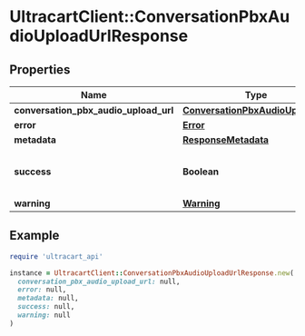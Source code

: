 # UltracartClient::ConversationPbxAudioUploadUrlResponse

## Properties

| Name | Type | Description | Notes |
| ---- | ---- | ----------- | ----- |
| **conversation_pbx_audio_upload_url** | [**ConversationPbxAudioUploadUrl**](ConversationPbxAudioUploadUrl.md) |  | [optional] |
| **error** | [**Error**](Error.md) |  | [optional] |
| **metadata** | [**ResponseMetadata**](ResponseMetadata.md) |  | [optional] |
| **success** | **Boolean** | Indicates if API call was successful | [optional] |
| **warning** | [**Warning**](Warning.md) |  | [optional] |

## Example

```ruby
require 'ultracart_api'

instance = UltracartClient::ConversationPbxAudioUploadUrlResponse.new(
  conversation_pbx_audio_upload_url: null,
  error: null,
  metadata: null,
  success: null,
  warning: null
)
```

